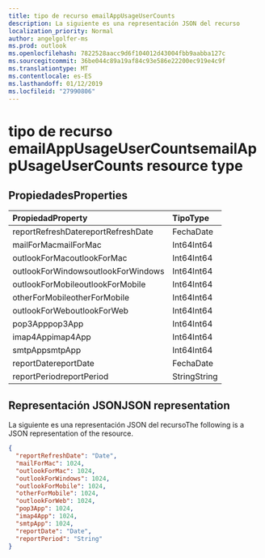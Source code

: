 ```yaml
---
title: tipo de recurso emailAppUsageUserCounts
description: La siguiente es una representación JSON del recurso
localization_priority: Normal
author: angelgolfer-ms
ms.prod: outlook
ms.openlocfilehash: 7822528aacc9d6f104012d43004fbb9aabba127c
ms.sourcegitcommit: 36be044c89a19af84c93e586e22200ec919e4c9f
ms.translationtype: MT
ms.contentlocale: es-ES
ms.lasthandoff: 01/12/2019
ms.locfileid: "27990806"
---
```

# <a name="emailappusageusercounts-resource-type"></a><span data-ttu-id="59a7b-103">tipo de recurso emailAppUsageUserCounts</span><span class="sxs-lookup"><span data-stu-id="59a7b-103">emailAppUsageUserCounts resource type</span></span>

## <a name="properties"></a><span data-ttu-id="59a7b-104">Propiedades</span><span class="sxs-lookup"><span data-stu-id="59a7b-104">Properties</span></span>

| <span data-ttu-id="59a7b-105">Propiedad</span><span class="sxs-lookup"><span data-stu-id="59a7b-105">Property</span></span>          | <span data-ttu-id="59a7b-106">Tipo</span><span class="sxs-lookup"><span data-stu-id="59a7b-106">Type</span></span>   |
| :---------------- | :----- |
| <span data-ttu-id="59a7b-107">reportRefreshDate</span><span class="sxs-lookup"><span data-stu-id="59a7b-107">reportRefreshDate</span></span> | <span data-ttu-id="59a7b-108">Fecha</span><span class="sxs-lookup"><span data-stu-id="59a7b-108">Date</span></span>   |
| <span data-ttu-id="59a7b-109">mailForMac</span><span class="sxs-lookup"><span data-stu-id="59a7b-109">mailForMac</span></span>        | <span data-ttu-id="59a7b-110">Int64</span><span class="sxs-lookup"><span data-stu-id="59a7b-110">Int64</span></span>  |
| <span data-ttu-id="59a7b-111">outlookForMac</span><span class="sxs-lookup"><span data-stu-id="59a7b-111">outlookForMac</span></span>     | <span data-ttu-id="59a7b-112">Int64</span><span class="sxs-lookup"><span data-stu-id="59a7b-112">Int64</span></span>  |
| <span data-ttu-id="59a7b-113">outlookForWindows</span><span class="sxs-lookup"><span data-stu-id="59a7b-113">outlookForWindows</span></span> | <span data-ttu-id="59a7b-114">Int64</span><span class="sxs-lookup"><span data-stu-id="59a7b-114">Int64</span></span>  |
| <span data-ttu-id="59a7b-115">outlookForMobile</span><span class="sxs-lookup"><span data-stu-id="59a7b-115">outlookForMobile</span></span>  | <span data-ttu-id="59a7b-116">Int64</span><span class="sxs-lookup"><span data-stu-id="59a7b-116">Int64</span></span>  |
| <span data-ttu-id="59a7b-117">otherForMobile</span><span class="sxs-lookup"><span data-stu-id="59a7b-117">otherForMobile</span></span>    | <span data-ttu-id="59a7b-118">Int64</span><span class="sxs-lookup"><span data-stu-id="59a7b-118">Int64</span></span>  |
| <span data-ttu-id="59a7b-119">outlookForWeb</span><span class="sxs-lookup"><span data-stu-id="59a7b-119">outlookForWeb</span></span>     | <span data-ttu-id="59a7b-120">Int64</span><span class="sxs-lookup"><span data-stu-id="59a7b-120">Int64</span></span>  |
| <span data-ttu-id="59a7b-121">pop3App</span><span class="sxs-lookup"><span data-stu-id="59a7b-121">pop3App</span></span>           | <span data-ttu-id="59a7b-122">Int64</span><span class="sxs-lookup"><span data-stu-id="59a7b-122">Int64</span></span>  |
| <span data-ttu-id="59a7b-123">imap4App</span><span class="sxs-lookup"><span data-stu-id="59a7b-123">imap4App</span></span>          | <span data-ttu-id="59a7b-124">Int64</span><span class="sxs-lookup"><span data-stu-id="59a7b-124">Int64</span></span>  |
| <span data-ttu-id="59a7b-125">smtpApp</span><span class="sxs-lookup"><span data-stu-id="59a7b-125">smtpApp</span></span>           | <span data-ttu-id="59a7b-126">Int64</span><span class="sxs-lookup"><span data-stu-id="59a7b-126">Int64</span></span>  |
| <span data-ttu-id="59a7b-127">reportDate</span><span class="sxs-lookup"><span data-stu-id="59a7b-127">reportDate</span></span>        | <span data-ttu-id="59a7b-128">Fecha</span><span class="sxs-lookup"><span data-stu-id="59a7b-128">Date</span></span>   |
| <span data-ttu-id="59a7b-129">reportPeriod</span><span class="sxs-lookup"><span data-stu-id="59a7b-129">reportPeriod</span></span>      | <span data-ttu-id="59a7b-130">String</span><span class="sxs-lookup"><span data-stu-id="59a7b-130">String</span></span> |

## <a name="json-representation"></a><span data-ttu-id="59a7b-131">Representación JSON</span><span class="sxs-lookup"><span data-stu-id="59a7b-131">JSON representation</span></span>

<span data-ttu-id="59a7b-132">La siguiente es una representación JSON del recurso</span><span class="sxs-lookup"><span data-stu-id="59a7b-132">The following is a JSON representation of the resource.</span></span>

<!-- {
  "blockType": "resource",
  "@odata.type": "microsoft.graph.emailAppUsageUserCounts"
} -->

```json
{
  "reportRefreshDate": "Date", 
  "mailForMac": 1024, 
  "outlookForMac": 1024, 
  "outlookForWindows": 1024, 
  "outlookForMobile": 1024, 
  "otherForMobile": 1024, 
  "outlookForWeb": 1024, 
  "pop3App": 1024, 
  "imap4App": 1024, 
  "smtpApp": 1024, 
  "reportDate": "Date", 
  "reportPeriod": "String"
}
```
